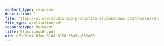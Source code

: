 ```yaml
---
content_type: resource
description: ''
file: https://ol-ocw-studio-app-production.s3.amazonaws.com/courses/8-224-exploring-black-holes-general-relativity-astrophysics-spring-2003/e0bd3fd4b70a61d4875835a5aa652a60_03assignwk6e.pdf
file_type: application/pdf
resourcetype: Document
title: 03assignwk6e.pdf
uid: e0bd3fd4-b70a-61d4-8758-35a5aa652a60
---
```


